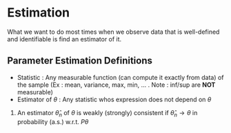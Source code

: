 # Estimation

What we want to do most times when we observe data that is well-defined and identifiable is find an estimator of it.

## Parameter Estimation Definitions

- Statistic : Any measurable function (can compute it exactly from data) of the sample (Ex : mean, variance, max, min, ... . Note : inf/sup are **NOT** measurable)
- Estimator of $\theta$ : Any statistic whos expression does not depend on $\theta$

1) An estimator $\hat{\theta}_n$ of $\theta$ is weakly (strongly) consistent if $\hat{\theta}_n \to \theta$ in probability (a.s.) w.r.t. $P\theta$  
